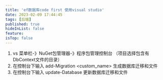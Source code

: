 ```yaml
---
title: 'ef数据库code first 使用visual studio'
date: 2023-02-09 17:44:45
tags: [后端]
published: true
hideInList: false
feature: 
isTop: false
---
```

1. vs 菜单栏-》NuGet包管理器-》程序包管理控制台 （项目选择包含有DbContext文件的目录）
2. 在控制台下输入  add-Migration <custom_name> 生成数据库迁移和文件
3. 在控制台下输入  update-Database 更新数据库迁移和文件